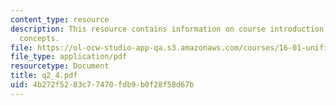 ```yaml
---
content_type: resource
description: This resource contains information on course introduction and thermodynamic
  concepts.
file: https://ol-ocw-studio-app-qa.s3.amazonaws.com/courses/16-01-unified-engineering-i-ii-iii-iv-fall-2005-spring-2006/4b272f5283c77470fdb9b0f28f58d67b_q2_4.pdf
file_type: application/pdf
resourcetype: Document
title: q2_4.pdf
uid: 4b272f52-83c7-7470-fdb9-b0f28f58d67b
---
```

